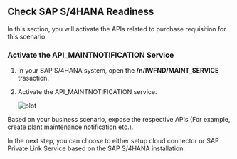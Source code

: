 ## Check SAP S/4HANA Readiness
In this section, you will activate the APIs related to purchase requisition for this scenario.

### Activate the API_MAINTNOTIFICATION Service

1. In your SAP S/4HANA system, open the **/n/IWFND/MAINT_SERVICE** trasaction.

2. Activate the API_MAINTNOTIFICATION service.

   ![plot](./API_MAINTNOTIFICATION.png)



Based on your business scenario, expose the respective APIs (For example, create plant maintenance notification etc.).

In the next step, you can choose to either setup cloud connector or SAP Private Link Service based on the SAP S/4HANA installation.
